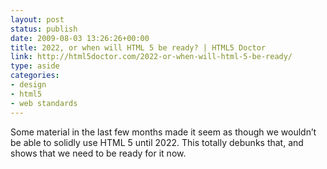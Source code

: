 ```yaml
---
layout: post
status: publish
date: 2009-08-03 13:26:26+00:00
title: 2022, or when will HTML 5 be ready? | HTML5 Doctor
link: http://html5doctor.com/2022-or-when-will-html-5-be-ready/
type: aside
categories:
- design
- html5
- web standards
---
```


Some material in the last few months made it seem as though we wouldn’t be able to solidly use HTML 5 until 2022. This totally debunks that, and shows that we need to be ready for it now.
